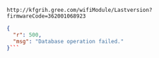 `http://kfgrih.gree.com/wifiModule/Lastversion?firmwareCode=362001068923`

```json
{
  "r": 500,
  "msg": "Database operation failed."
}```